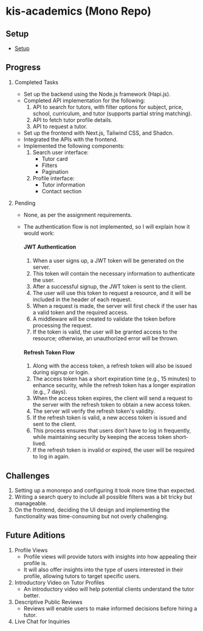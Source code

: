 # kis-academics (Mono Repo)

## Setup 
- [Setup](/SETUP.md)

## Progress

1. Completed Tasks

    - Set up the backend using the Node.js framework (Hapi.js).
    - Completed API implementation for the following:
        1. API to search for tutors, with filter options for subject, price, school, curriculum, and tutor (supports partial string matching).
        2. API to fetch tutor profile details.
        3. API to request a tutor.
    - Set up the frontend with Next.js, Tailwind CSS, and Shadcn.
    - Integrated the APIs with the frontend.
    - Implemented the following components:
        1. Search user interface:
            - Tutor card
            - Filters
            - Pagination
        2. Profile interface:
            - Tutor information
            - Contact section
2. Pending

    - None, as per the assignment requirements.
    - The authentication flow is not implemented, so I will explain how it would work:
        #### JWT Authentication

        1. When a user signs up, a JWT token will be generated on the server.
        2. This token will contain the necessary information to authenticate the user.
        3. After a successful signup, the JWT token is sent to the client.
        4. The user will use this token to request a resource, and it will be included in the header of each request.
        5. When a request is made, the server will first check if the user has a valid token and the required access.
        6. A middleware will be created to validate the token before processing the request.
        7. If the token is valid, the user will be granted access to the resource; otherwise, an unauthorized error will be thrown.
        
        #### Refresh Token Flow

        1. Along with the access token, a refresh token will also be issued during signup or login.
        2. The access token has a short expiration time (e.g., 15 minutes) to enhance security, while the refresh token has a longer expiration (e.g., 7 days).
        3. When the access token expires, the client will send a request to the server with the refresh token to obtain a new access token.
        4. The server will verify the refresh token's validity.
        5. If the refresh token is valid, a new access token is issued and sent to the client.
        6. This process ensures that users don’t have to log in frequently, while maintaining security by keeping the access token short-lived.
        7. If the refresh token is invalid or expired, the user will be required to log in again.

## Challenges

1. Setting up a monorepo and configuring it took more time than expected.  
2. Writing a search query to include all possible filters was a bit tricky but manageable.  
3. On the frontend, deciding the UI design and implementing the functionality was time-consuming but not overly challenging.

## Future Aditions

1. Profile Views
    - Profile views will provide tutors with insights into how appealing their profile is.  
    - It will also offer insights into the type of users interested in their profile, allowing tutors to target specific users.  
2. Introductory Video on Tutor Profiles  
    - An introductory video will help potential clients understand the tutor better.  
3. Descriptive Public Reviews  
    - Reviews will enable users to make informed decisions before hiring a tutor.  
4. Live Chat for Inquiries


